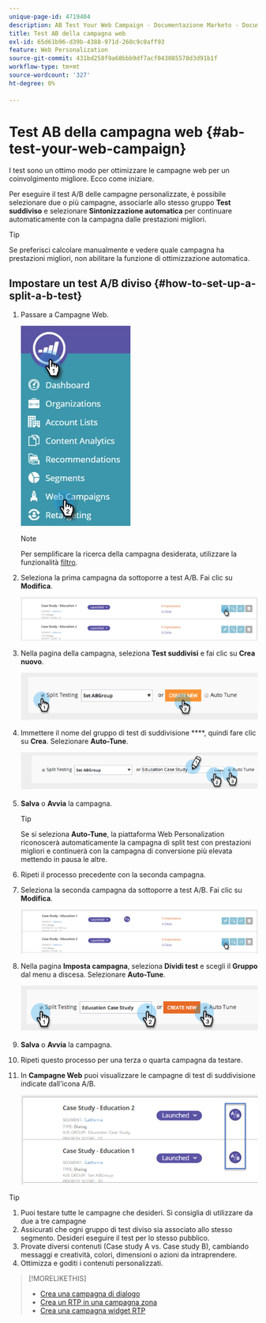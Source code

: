 ```yaml
---
unique-page-id: 4719404
description: AB Test Your Web Campaign - Documentazione Marketo - Documentazione del prodotto
title: Test AB della campagna web
exl-id: 65d61b96-d39b-4388-971d-260c9c0aff93
feature: Web Personalization
source-git-commit: 431bd258f9a68bbb9df7acf043085578d3d91b1f
workflow-type: tm+mt
source-wordcount: '327'
ht-degree: 0%

---
```


# Test AB della campagna web {#ab-test-your-web-campaign}

I test sono un ottimo modo per ottimizzare le campagne web per un coinvolgimento migliore. Ecco come iniziare.

Per eseguire il test A/B delle campagne personalizzate, è possibile selezionare due o più campagne, associarle allo stesso gruppo **Test suddiviso** e selezionare **Sintonizzazione automatica** per continuare automaticamente con la campagna dalle prestazioni migliori.

>[!TIP]
>
>Se preferisci calcolare manualmente e vedere quale campagna ha prestazioni migliori, non abilitare la funzione di ottimizzazione automatica.

## Impostare un test A/B diviso {#how-to-set-up-a-split-a-b-test}

1. Passare a Campagne Web.

   ![](assets/web-campaigns-hand-2.jpg)

   >[!NOTE]
   >
   >Per semplificare la ricerca della campagna desiderata, utilizzare la funzionalità [filtro](/help/marketo/product-docs/web-personalization/working-with-web-campaigns/filter-web-campaigns.md).

1. Seleziona la prima campagna da sottoporre a test A/B. Fai clic su **Modifica**.

   ![](assets/image2016-11-4-13-3a46-3a37.png)

1. Nella pagina della campagna, seleziona **Test suddivisi** e fai clic su **Crea nuovo**.

   ![](assets/image2014-11-26-16-3a47-3a18.png)

1. Immettere il nome del gruppo di test di suddivisione ****, quindi fare clic su **Crea**. Selezionare **Auto-Tune**.

   ![](assets/image2014-11-26-16-3a52-3a24.png)

1. **Salva** o **Avvia** la campagna.

   >[!TIP]
   >
   >Se si seleziona **Auto-Tune**, la piattaforma Web Personalization riconoscerà automaticamente la campagna di split test con prestazioni migliori e continuerà con la campagna di conversione più elevata mettendo in pausa le altre.

1. Ripeti il processo precedente con la seconda campagna.

1. Seleziona la seconda campagna da sottoporre a test A/B. Fai clic su **Modifica**.

   ![](assets/image2016-11-4-13-3a51-3a39.png)

1. Nella pagina **Imposta campagna**, seleziona **Dividi test** e scegli il **Gruppo** dal menu a discesa. Selezionare **Auto-Tune**.

   ![](assets/image2014-11-26-17-3a2-3a17.png)

1. **Salva** o **Avvia** la campagna.

1. Ripeti questo processo per una terza o quarta campagna da testare.

1. In **Campagne Web** puoi visualizzare le campagne di test di suddivisione indicate dall&#39;icona A/B.

   ![](assets/image2016-11-4-13-3a55-3a5.png)

>[!TIP]
>
>1. Puoi testare tutte le campagne che desideri. Si consiglia di utilizzare da due a tre campagne
>1. Assicurati che ogni gruppo di test diviso sia associato allo stesso segmento. Desideri eseguire il test per lo stesso pubblico.
>1. Provate diversi contenuti (Case study A vs. Case study B), cambiando messaggi e creatività, colori, dimensioni o azioni da intraprendere.
>1. Ottimizza e goditi i contenuti personalizzati.

>[!MORELIKETHIS]
>
>* [Crea una campagna di dialogo](/help/marketo/product-docs/web-personalization/working-with-web-campaigns/create-a-new-dialog-web-campaign.md)
>* [Crea un RTP in una campagna zona](/help/marketo/product-docs/web-personalization/working-with-web-campaigns/create-a-new-in-zone-web-campaign.md)
>* [Crea una campagna widget RTP](/help/marketo/product-docs/web-personalization/working-with-web-campaigns/create-a-new-widget-web-campaign.md)
